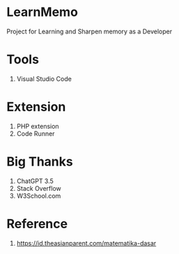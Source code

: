 # LearnMemo
Project for Learning and Sharpen memory as a Developer
# Tools
1. Visual Studio Code
# Extension
1. PHP extension
2. Code Runner
# Big Thanks
1. ChatGPT 3.5
2. Stack Overflow
3. W3School.com
# Reference
1. https://id.theasianparent.com/matematika-dasar
